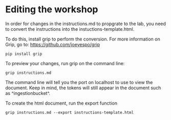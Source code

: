 # Editing the workshop


In order for changes in the instructions.md to propgrate to the lab, you need to convert the instructions into the instuctions-template.html.

To do this, install grip to perform the conversion. For more information on Grip, go to: https://github.com/joeyespo/grip

```
pip install grip
```

To preview your changes, run grip on the command line:
```
grip instructions.md
```

The command line will tell you the port on localhost to use to view the document. Keep in mind, the tokens will still appear in the document such as ^ingestionbucket^.

To create the html document, run the export function

```
grip instructions.md --export instructions-template.html
```